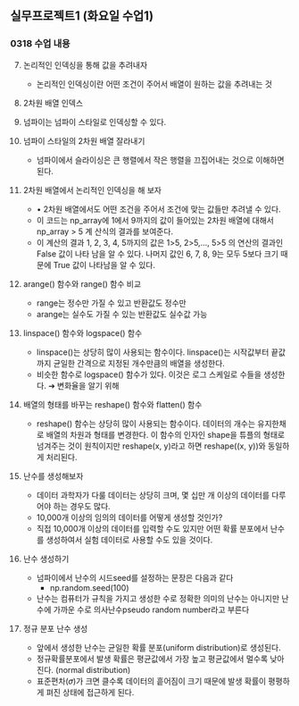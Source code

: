 ## 실무프로젝트1 (화요일 수업1) 

### 0318 수업 내용

7. 논리적인 인덱싱을 통해 값을 추려내자
    - 논리적인 인덱싱이란 어떤 조건이 주어서 배열이 원하는 값을 추려내는 것
8. 2차원 배열 인덱스   

9. 넘파이는 넘파이 스타일로 인덱싱할 수 있다.
10. 넘파이 스타일의 2차원 배열 잘라내기
    - 넘파이에서 슬라이싱은 큰 행렬에서 작은 행렬을 끄집어내는 것으로 이해하면 된다.
11. 2차원 배열에서 논리적인 인덱싱을 해 보자
    - • 2차원 배열에서도 어떤 조건을 주어서 조건에 맞는 값들만 추려낼 수 있다.
    - 이 코드는 np_array에 1에서 9까지의 값이 들어있는 2차원 배열에 대해서 np_array > 5 계
    산식의 결과를 보여준다.
    - 이 계산의 결과 1, 2, 3, 4, 5까지의 값은 1>5,  2>5,..., 5>5 의 연산의 결과인 False 값이 나타
    남을 알 수 있다. 나머지 값인 6, 7, 8, 9는 모두 5보다 크기 때문에 True 값이 나타남을 알
    수 있다.
12. arange() 함수와 range() 함수 비교
    - range는 정수만 가질 수 있고 반환값도 정수만
    - arange는 실수도 가질 수 있는 반환값도 실수값 가능
13. linspace() 함수와 logspace() 함수
    - linspace()는 상당히 많이 사용되는 함수이다.   linspace()는 시작값부터 끝값까지 균일한 간격으로 지정된 개수만큼의 배열을 생성한다.
    - 비슷한 함수로 logspace() 함수가 있다. 이것은 로그 스케일로 수들을 생성한다. ➔ 변화율을 알기 위해
14. 배열의 형태를 바꾸는 reshape() 함수와 flatten() 함수
    - reshape() 함수는 상당히 많이 사용되는 함수이다. 데이터의 개수는 유지한채로 배열의 차원과 형태를 변경한다. 이 함수의 인자인 shape을 튜플의 형태로 넘겨주는 것이 원칙이지만 reshape(x, y)라고 하면 reshape((x, y))와 동일하게 처리된다.
15. 난수를 생성해보자
    - 데이터 과학자가 다룰 데이터는 상당히 크며, 몇 십만 개 이상의 데이터를 다루어야 하는 경우도 많다.
    - 10,000개 이상의 임의의 데이터를 어떻게 생성할 것인가?
    - 직접 10,000개 이상의 데이터를 입력할 수도 있지만  어떤 확률 분포에서 난수를 생성하여서 실험 데이터로 사용할 수도 있을 것이다.
16. 난수 생성하기
    - 넘파이에서 난수의 시드seed를 설정하는 문장은 다음과 같다
        - np.random.seed(100)
    - 난수는 컴퓨터가 규칙을 가지고 생성한 수로 정확한 의미의 난수는 아니지만 난수에 가까운 수로 의사난수pseudo random number라고 부른다
17. 정규 분포 난수 생성
    - 앞에서 생성한 난수는 균일한 확률 분포(uniform distribution)로 생성된다.
    - 정규확률분포에서 발생 확률은 평균값에서 가장 높고 평균값에서 멀수록 낮아진다. (normal distribution)
    - 표준편차(𝜎)가 크면 클수록 데이터의 흩어짐이 크기 때문에 발생 확률이 평평하게 펴진 상태에 접근하게 된다.